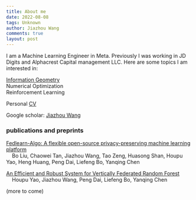 ```yaml
---
title: About me
date: 2022-08-08
tags: Unknown
author: Jiazhou Wang
comments: true
layout: post
---
```


I am a Machine Learning Engineer in Meta. Previously I was working in JD Digits and Alphacrest Capital management LLC. Here are some topics I am interested in:

[Information Geometry](https://en.wikipedia.org/wiki/Information_geometry)\
Numerical Optimization\
Reinforcement Learning

Personal [CV](https://guabao.github.io/archive/resume/Resume_jiazhou_wang_2022_08.pdf)

Google scholar: [Jiazhou Wang](https://scholar.google.com/citations?user=R98yPqkAAAAJ&hl=en&oi=ao)

### publications and preprints

[Fedlearn-Algo: A flexible open-source privacy-preserving machine learning platform](https://arxiv.org/pdf/2107.04129)\
&nbsp;&nbsp;&nbsp;&nbsp;Bo Liu, Chaowei Tan, Jiazhou Wang, Tao Zeng, Huasong Shan, Houpu Yao, Heng Huang, Peng Dai, Liefeng Bo, Yanqing Chen

[An Efficient and Robust System for Vertically Federated Random Forest](https://arxiv.org/pdf/2201.10761)\
&nbsp;&nbsp;&nbsp;&nbsp;Houpu Yao, Jiazhou Wang, Peng Dai, Liefeng Bo, Yanqing Chen

(more to come)